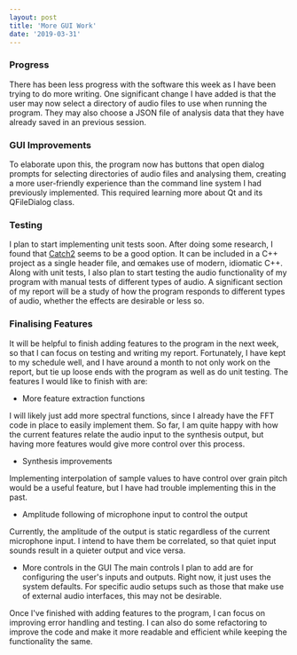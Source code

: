 ```yaml
---
layout: post
title: 'More GUI Work'
date: '2019-03-31'
---
```

### Progress
There has been less progress with the software this week as I have been trying to do more writing. One significant 
change I have added is that the user may now select a directory of audio files to use when running the program. They 
may also choose a JSON file of analysis data that they have already saved in an previous session. 

### GUI Improvements
To elaborate upon this, the program now has buttons that open dialog prompts for selecting directories of audio 
files and analysing them, creating a more user-friendly experience than the command line system I had previously 
implemented. This required learning more about Qt and its QFileDialog class.

### Testing
I plan to start implementing unit tests soon. After doing some research, I found that 
[Catch2](https://github.com/catchorg/Catch2) seems to be a good option. It can be included in a C++ project as a 
single header file, and œmakes use of modern, idiomatic C++. Along with unit tests, I also plan to start testing the 
audio functionality of my program with manual tests of different types of audio. A significant section of my report 
will be a study of how the program responds to different types of audio, whether the effects are desirable or less so. 
  
### Finalising Features
It will be helpful to finish adding features to the program in the next week, so that I can focus on testing and 
writing my report. Fortunately, I have kept to my schedule well, and I have around a month to not only work on the 
report, but tie up loose ends with the program as well as do unit testing. The features I would like to finish with are:

- More feature extraction functions

I will likely just add more spectral functions, since I already have the FFT code in place to easily implement them. 
So far, I am quite happy with how the current features relate the audio input to the synthesis output, but having 
more features would give more control over this process.

- Synthesis improvements

Implementing interpolation of sample values to have control over grain pitch would be a useful feature, but I have had 
trouble implementing this in the past.

- Amplitude following of microphone input to control the output

Currently, the amplitude of the output is static regardless of the current microphone input. I intend to have them be
 correlated, so that quiet input sounds result in a quieter output and vice versa.

- More controls in the GUI
The main controls I plan to add are for configuring the user's inputs and outputs. Right now, it just uses the system
 defaults. For specific audio setups such as those that make use of external audio interfaces, this may not be 
 desirable.
 
Once I've finished with adding features to the program, I can focus on improving error handling and testing. I can 
also do some refactoring to improve the code and make it more readable and efficient while keeping the functionality 
the same.